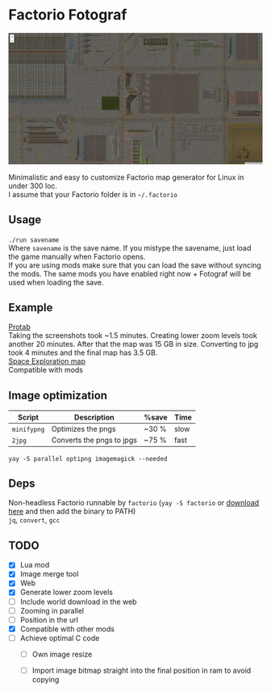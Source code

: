 # Factorio Fotograf

[![demo image](./demo.png)](https://randacek.dev/s/m/f/protab/)

Minimalistic and easy to customize Factorio map generator for Linux in under 300 loc.  
I assume that your Factorio folder is in `~/.factorio`

## Usage
`./run savename`  
Where `savename` is the save name. If you mistype the savename, just load the game manually when Factorio opens.  
If you are using mods make sure that you can load the save without syncing the mods. The same mods you have enabled right now + Fotograf will be used when loading the save.

## Example
[Protab](https://randacek.dev/s/m/f/protab/)  
Taking the screenshots took ~1.5 minutes. Creating lower zoom levels took another 20 minutes. After that the map was 15 GB in size. Converting to jpg took 4 minutes and the final map has 3.5 GB.  
[Space Exploration map](https://randacek.dev/s/m/f/se/)  
Compatible with mods

## Image optimization
Script      | Description               | %save | Time
------------|---------------------------|-------|-----
`minifypng` | Optimizes the pngs        | ~30 % | slow
`2jpg`      | Converts the pngs to jpgs | ~75 % | fast

`yay -S parallel optipng imagemagick --needed`

## Deps
Non-headless Factorio runnable by `factorio` (`yay -S factorio` or [download here](https://factorio.com/download) and then add the binary to PATH)  
`jq`, `convert`, `gcc`

## TODO
- [x] Lua mod
- [x] Image merge tool
- [x] Web
- [x] Generate lower zoom levels
- [ ] Include world download in the web
- [ ] Zooming in parallel
- [ ] Position in the url
- [x] Compatible with other mods
- [ ] Achieve optimal C code
  - [ ] Own image resize
  - [ ] Import image bitmap straight into the final position in ram to avoid copying

